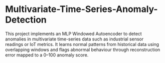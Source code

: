 # Multivariate-Time-Series-Anomaly-Detection
This project implements an MLP Windowed Autoencoder to detect anomalies in multivariate time-series data such as industrial sensor readings or IoT metrics. It learns normal patterns from historical data using overlapping windows and flags abnormal behaviour through reconstruction error mapped to a 0–100 anomaly score.

